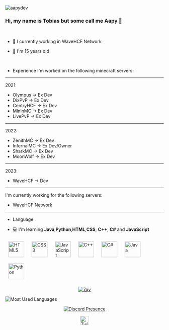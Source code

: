 <p align="left"> <img src="https://komarev.com/ghpvc/?username=aapydev&label=Profile%20views&color=0e75b6&style=flat" alt="aapydev" /> </p>

### Hi, my name is Tobias but some call me Aapy 👋
<br />

- 💼 I currently working in WaveHCF Network 

- 🎉 I'm 15 years old
  
<br/>  

- Experience
I'm worked on the following minecraft servers:
-------------------
2021:
* Olympus -> Ex Dev
* DixPvP -> Ex Dev
* CentryHCF -> Ex Dev
* MininMC -> Ex Dev
* LivePvP -> Ex Dev
-------------------
2022:
* ZenithMC -> Ex Dev
* InfernalMC -> Ex Dev/Owner
* SharkMC -> Ex Dev
* MoonWolf -> Ex Dev
-------------------
2023:
* WaveHCF -> Dev
-------------------

I'm currently working for the following servers:
* WaveHCF Network
-------------------

- Language:

- 💻 I'm learning **Java**,**Python**,**HTML**,**CSS**, **C++**, **C#** and **JavaScript**

<div align="left">  
<img style="margin: 10px" src="https://profilinator.rishav.dev/skills-assets/html5-original-wordmark.svg" alt="HTML5" height="50" />  
<img style="margin: 10px" src="https://profilinator.rishav.dev/skills-assets/css3-original-wordmark.svg" alt="CSS3" height="50" />  
<img style="margin: 10px" src="https://profilinator.rishav.dev/skills-assets/javascript-original.svg" alt="JavaScript" height="50" />  
<img style="margin: 10px" src="https://profilinator.rishav.dev/skills-assets/cplusplus-original.svg" alt="C++" height="50" />  
<img style="margin: 10px" src="https://profilinator.rishav.dev/skills-assets/csharp-original.svg" alt="C#" height="50" />  
<img style="margin: 10px" src="https://profilinator.rishav.dev/skills-assets/java-original-wordmark.svg" alt="Java" height="50" />  
<img style="margin: 10px" src="https://profilinator.rishav.dev/skills-assets/python-original.svg" alt="Python" height="50" />  
</div>

<p align="center">
  <a href="https://github.com/TobiDev1">
    <img align="center" src="https://github-readme-stats.vercel.app/api?username=7qv&show_icons=true&theme=radical&count_private=true&locale=en" alt="7qv"/>
  </a>
</p>

<img style="text-align: center;" alt="Most Used Languages" src="https://github-readme-stats.vercel.app/api/top-langs/?username=aapydev&langs_count=10&layout=compact&hide_border=true&theme=dark"/>

<p align="center">
  <a href="https://discord.com/users/950467220767662121" target="_blank" rel="nofollow">
    <img align="center" src="https://lanyard.cnrad.dev/api/950467220767662121?&animated=true&borderRadius=30px&idleMessage=Nothing..." alt="Discord Presence">
  </a>
</p>
<p align="center">
  <a href="https://twitter.com/TobiDev">
    <img align="center" alt="Twitter" width="28px" src="https://raw.githubusercontent.com/anuraghazra/anuraghazra/master/assets/twitter.svg" />
</p>
